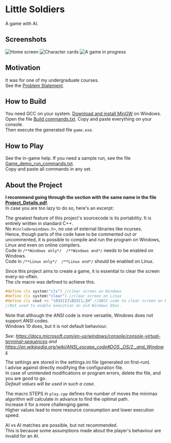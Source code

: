 # Little Soldiers

A game with AI.

## Screenshots

![Home screen](https://user-images.githubusercontent.com/90329875/194708228-82b76bf0-baf1-4d56-8fc4-6df75faddcff.png)
![Character cards](https://user-images.githubusercontent.com/90329875/194708243-31307944-9a2b-4c32-b558-2bdbef672009.png)
![A game in progress](https://user-images.githubusercontent.com/90329875/194708369-d1907632-ae68-4705-a84b-a6899c5cb98c.png)

## Motivation

It was for one of my undergraduate courses.  
See the [Problem Statement](./Problem_Statement.pdf).

## How to Build

You need GCC on your system. [Download and install MinGW](https://www.mingw-w64.org/downloads/) on Windows.  
Open the file [Build commands.txt](./Build_commands.txt). Copy and paste everything on your console.  
Then execute the generated file `game.exe`.

## How to Play

See the in-game help.
If you need a sample run, see the file [Game_demo_run_commands.txt](./Game_demo_run_commands.txt).  
Copy and paste all commands in any set.

## About the Project

**I recommend going through the section with the same name in the file [Project_Details.pdf](./Project_Details.pdf).**  
In case you are too lazy to do so, here's an excerpt:

The greatest feature of this project's sourcecode is its portability.
It is entirely written in standard C++.  
No `#include<windows.h>`, no use of external libraries like ncurses.  
Hence, though parts of the code have to be commented out or uncommented, it is possible to compile and run the program on Windows, Linux and even on online compilers.  
Code in `/**Windows only*/  /**Windows end*/` needs to be enabled on Windows.  
Code in `/**Linux only*/  /**Linux end*/` should be enabled on Linux.  

Since this project aims to create a game, it is essential to clear the screen every-so-often.  
The cls macro was defined to achieve this.

```c++
#define cls system("cls") //clear screen on Windows
#define cls system("clear") //clear screen on Linux
#define cls cout << "\033[2J\033[1;1H" //ANSI code to clear screen on both Windows 10 and Linux.
//Not used to enable execution on old Windows OSes. 
```

Note that although the ANSI code is more versatile, Windows does not support ANSI codes.  
Windows 10 does, but it is not default behaviour.  

_See: <https://docs.microsoft.com/en-us/windows/console/console-virtual-terminal-sequences> and <https://en.wikipedia.org/wiki/ANSI_escape_code#DOS,_OS/2,_and_Windows>_

The settings are stored in the settings.ini file (generated on first-run).  
I advise against directly modifying the configuration file.  
In case of unintended modifications or program errors, delete the file, and you are good to go.  
_Default values will be used in such a case._

The macro STEPS in `play.cpp` defines the number of moves the minimax algorithm will calculate in advance to find the optimal path.  
Increase it for a more challenging game.  
Higher values lead to more resource consumption and lower execution speed.  

AI vs AI matches are possible, but not recommended.  
This is because some assumptions made about the player's behaviour are invalid for an AI.  
